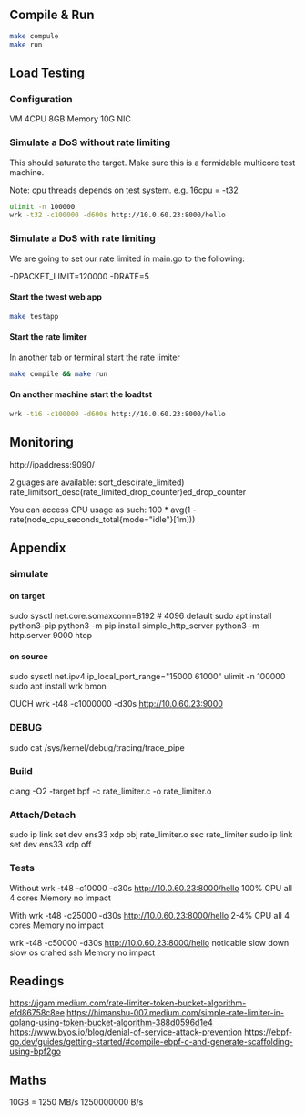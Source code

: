 ## Compile & Run
```sh
make compule
make run
```

## Load Testing

### Configuration
VM 4CPU
8GB Memory
10G NIC


### Simulate a DoS without rate limiting

This should saturate the target. Make sure this is a formidable multicore test machine.

Note: cpu threads depends on test system. e.g. 16cpu = -t32

```sh
ulimit -n 100000
wrk -t32 -c100000 -d600s http://10.0.60.23:8000/hello
```

### Simulate a DoS with rate limiting 

We are going to set our rate limited in main.go to the following:

 -DPACKET_LIMIT=120000 -DRATE=5

#### Start the twest web app

```sh
make testapp
```

#### Start the rate limiter
In another tab or terminal start the rate limiter

```sh
make compile && make run
```

#### On another machine start the loadtst

```sh
wrk -t16 -c100000 -d600s http://10.0.60.23:8000/hello
```

## Monitoring

http://ipaddress:9090/

2 guages are available:
sort_desc(rate_limited)
rate_limitsort_desc(rate_limited_drop_counter)ed_drop_counter

You can access CPU usage as such:
100 * avg(1 - rate(node_cpu_seconds_total{mode="idle"}[1m]))

## Appendix

### simulate
#### on target
sudo sysctl net.core.somaxconn=8192 # 4096 default
sudo apt install python3-pip
python3 -m pip install simple_http_server
python3 -m http.server 9000
htop

#### on source
sudo sysctl net.ipv4.ip_local_port_range="15000 61000"
ulimit -n 100000 
sudo apt install wrk bmon

OUCH
wrk -t48 -c1000000 -d30s http://10.0.60.23:9000 

### DEBUG
sudo cat /sys/kernel/debug/tracing/trace_pipe

### Build
clang -O2 -target bpf -c rate_limiter.c -o rate_limiter.o

### Attach/Detach
sudo ip link set dev ens33 xdp obj rate_limiter.o sec rate_limiter
sudo ip link set dev ens33 xdp off

### Tests
Without
wrk -t48 -c10000 -d30s http://10.0.60.23:8000/hello
100% CPU all 4 cores
Memory no impact

With
wrk -t48 -c25000 -d30s http://10.0.60.23:8000/hello
2-4% CPU all 4 cores
Memory no impact

wrk -t48 -c50000 -d30s http://10.0.60.23:8000/hello
noticable slow down slow os crahed ssh
Memory no impact

## Readings
https://jgam.medium.com/rate-limiter-token-bucket-algorithm-efd86758c8ee
https://himanshu-007.medium.com/simple-rate-limiter-in-golang-using-token-bucket-algorithm-388d0596d1e4
https://www.byos.io/blog/denial-of-service-attack-prevention
https://ebpf-go.dev/guides/getting-started/#compile-ebpf-c-and-generate-scaffolding-using-bpf2go

## Maths
10GB = 1250 MB/s
1250000000 B/s
